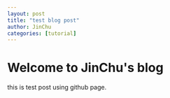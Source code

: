 ```yaml
---
layout: post
title: "test blog post"
author: JinChu
categories: [tutorial]
---
```


# Welcome to JinChu's blog
this is test post using github page.
